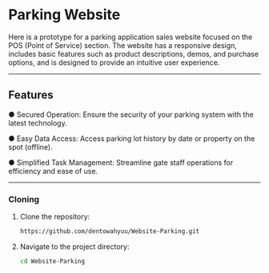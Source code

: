 # Parking Website

Here is a prototype for a parking application sales website focused on the POS (Point of Service) section. The website has a responsive design, includes basic features such as product descriptions, demos, and purchase options, and is designed to provide an intuitive user experience.

---

## Features 

● Secured Operation: Ensure the security of your parking system with the latest technology.

● Easy Data Access: Access parking lot history by date or property on the spot (offline).

● Simplified Task Management: Streamline gate staff operations for efficiency and ease of use.

---

### Cloning

1. Clone the repository:

    ```bash
    https://github.com/dentowahyuu/Website-Parking.git
    ```

2. Navigate to the project directory:

    ```bash
    cd Website-Parking
    ```

